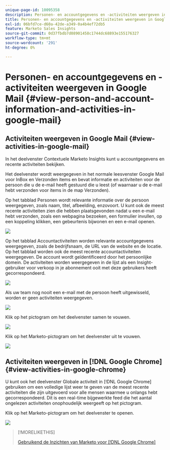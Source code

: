 ```yaml
---
unique-page-id: 10095358
description: Personen- en accountgegevens en -activiteiten weergeven in Google Mail - Marketo Docs - Productdocumentatie
title: Personen- en accountgegevens en -activiteiten weergeven in Google Mail
exl-id: 06bfd7ce-d60a-42de-a349-0a4b4ef72db5
feature: Marketo Sales Insights
source-git-commit: 0d37fbdb7d08901458c1744dc68893e155176327
workflow-type: tm+mt
source-wordcount: '291'
ht-degree: 0%

---
```


# Personen- en accountgegevens en -activiteiten weergeven in Google Mail {#view-person-and-account-information-and-activities-in-google-mail}

## Activiteiten weergeven in Google Mail {#view-activities-in-google-mail}

In het deelvenster Contextuele Marketo Insights kunt u accountgegevens en recente activiteiten bekijken.

Het deelvenster wordt weergegeven in het normale leesvenster Google Mail voor InBox en Verzonden items en bevat informatie en activiteiten voor de persoon die u de e-mail heeft gestuurd die u leest (of waarnaar u de e-mail hebt verzonden voor items in de map Verzonden).

Op het tabblad Personen wordt relevante informatie over de persoon weergegeven, zoals naam, titel, afbeelding, enzovoort. U kunt ook de meest recente activiteiten zien die hebben plaatsgevonden nadat u een e-mail hebt verzonden, zoals een webpagina bezoeken, een formulier invullen, op een koppeling klikken, een gebeurtenis bijwonen en een e-mail openen.

![](assets/1.png)

Op het tabblad Accountactiviteiten worden relevante accountgegevens weergegeven, zoals de bedrijfsnaam, de URL van de website en de locatie. Op het tabblad worden ook de meest recente accountactiviteiten weergegeven. De account wordt geïdentificeerd door het persoonlijke domein. De activiteiten worden weergegeven in de lijst als een Insight-gebruiker voor verkoop in je abonnement ooit met deze gebruikers heeft gecorrespondeerd.

![](assets/2.png)

Als uw team nog nooit een e-mail met de persoon heeft uitgewisseld, worden er geen activiteiten weergegeven.

![](assets/3.png)

Klik op het pictogram om het deelvenster samen te vouwen.

![](assets/4.png)

Klik op het Marketo-pictogram om het deelvenster uit te vouwen.

![](assets/image2015-10-6-15-3a43-3a22.png)

## Activiteiten weergeven in [!DNL Google Chrome] {#view-activities-in-google-chrome}

U kunt ook het deelvenster Globale activiteit in [!DNL Google Chrome] gebruiken om een volledige lijst weer te geven van de meest recente activiteiten die zijn uitgevoerd voor alle mensen waarmee u onlangs hebt gecorrespondeerd. Dit is een real-time bijgewerkte feed die het aantal ongelezen activiteiten onophoudelijk weergeeft op het pictogram.

Klik op het Marketo-pictogram om het deelvenster te openen.

![](assets/image2015-10-6-15-3a32-3a52.png)

>[!MORELIKETHIS]
>
>[ Gebruikend de Inzichten van Marketo voor  [!DNL Google Chrome]](/help/marketo/product-docs/marketo-sales-insight/msi-chrome-plugin/using-marketo-insights-for-google-chrome.md)
